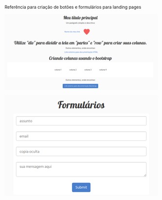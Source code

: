 Referência para criação de botões e formulários para landing pages

![](images/pagina01.png)

![](images/formulario.png)

